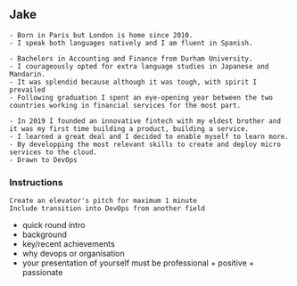 ## Jake
```
- Born in Paris but London is home since 2010.
- I speak both languages natively and I am fluent in Spanish.
``` 

```
- Bachelors in Accounting and Finance from Durham University. 
- I courageously opted for extra language studies in Japanese and Mandarin.
- It was splendid because although it was tough, with spirit I prevailed 
- Following graduation I spent an eye-opening year between the two countries working in financial services for the most part.
```

```
- In 2019 I founded an innovative fintech with my eldest brother and it was my first time building a product, building a service.
- I learned a great deal and I decided to enable myself to learn more. 
- By developping the most relevant skills to create and deploy micro services to the cloud.
- Drawn to DevOps
```



### Instructions
```
Create an elevator's pitch for maximum 1 minute
Include transition into DevOps from another field
```
- quick round intro
- background
- key/recent achievements
- why devops or organisation
- your presentation of yourself must be professional + positive + passionate
